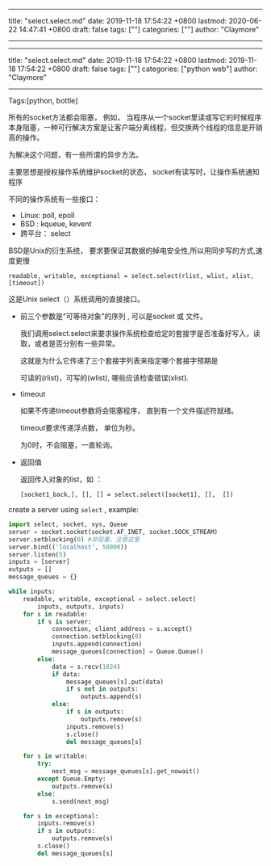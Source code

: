 
---
title: "select.select.md"
date: 2019-11-18 17:54:22 +0800
lastmod: 2020-06-22 14:47:41 +0800
draft: false
tags: [""]
categories: [""]
author: "Claymore"

---
---
title: "select.select.md"
date: 2019-11-18 17:54:22 +0800
lastmod: 2019-11-18 17:54:22 +0800
draft: false
tags: [""]
categories: ["python web"]
author: "Claymore"

---
Tags:[python, bottle]

所有的socket方法都会阻塞， 例如， 当程序从一个socket里读或写它的时候程序本身阻塞，一种可行解决方案是让客户端分离线程，但交换两个线程的信息是开销高的操作。

为解决这个问题，有一些所谓的异步方法。

主要思想是授权操作系统维护socket的状态， socket有读写时，让操作系统通知程序



不同的操作系统有一些接口：

* Linux:  poll, epoll
* BSD : kqueue, kevent 
* 跨平台： select

BSD是Unix的衍生系统， 要求要保证其数据的掉电安全性,所以用同步写的方式,速度更慢 



`readable, writable, exceptional = select.select(rlist, wlist, xlist, [timeout])`



 这是Unix select（）系统调用的直接接口。



* 前三个参数是“可等待对象”的序列 , 可以是socket 或 文件。

  我们调用select.select来要求操作系统检查给定的套接字是否准备好写入，读取，或者是否分别有一些异常。

  这就是为什么它传递了三个套接字列表来指定哪个套接字预期是

  可读的(rlist)，可写的(wlist),  哪些应该检查错误(xlist).

* timeout

  如果不传递timeout参数将会阻塞程序， 直到有一个文件描述符就绪。

  timeout要求传递浮点数， 单位为秒。

  为0时，不会阻塞，一直轮询。

* 返回值

  返回传入对象的list，如 ：

  `[socket1_back,], [], [] = select.select([socket1], [],  [])`




create a server using `select` , example:

```python
import select, socket, sys, Queue
server = socket.socket(socket.AF_INET, socket.SOCK_STREAM)
server.setblocking(0) #非阻塞，注意这里
server.bind(('localhost', 50000))
server.listen(5)
inputs = [server]
outputs = []
message_queues = {}

while inputs:
    readable, writable, exceptional = select.select(
        inputs, outputs, inputs)
    for s in readable:
        if s is server:
            connection, client_address = s.accept()
            connection.setblocking(0)
            inputs.append(connection)
            message_queues[connection] = Queue.Queue()
        else:
            data = s.recv(1024)
            if data:
                message_queues[s].put(data)
                if s not in outputs:
                    outputs.append(s)
            else:
                if s in outputs:
                    outputs.remove(s)
                inputs.remove(s)
                s.close()
                del message_queues[s]

    for s in writable:
        try:
            next_msg = message_queues[s].get_nowait()
        except Queue.Empty:
            outputs.remove(s)
        else:
            s.send(next_msg)

    for s in exceptional:
        inputs.remove(s)
        if s in outputs:
            outputs.remove(s)
        s.close()
        del message_queues[s]
```



